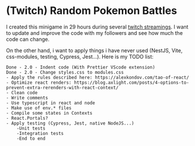 # (Twitch) Random Pokemon Battles
I created this minigame in 29 hours during several [twitch streamings](https://www.twitch.tv/jebx_).
I want to update and improve the code with my followers and see how much the code can change.

On the other hand, i want to apply things i have never used (NestJS, Vite, css-modules, testing, Cypress, Jest...).
Here is my TODO list:

    Done - 2.0 - Indent code (With Prettier VScode extension)
    Done - 2.0 - Change styles.css to modules.css
    - Apply the rules described here: https://alexkondov.com/tao-of-react/
    - Optimize react renders: https://blog.axlight.com/posts/4-options-to-prevent-extra-rerenders-with-react-context/
    - Clean code
    - Write comments
    - Use typescript in react and node
    - Make use of env.* files
    - Compile some states in Contexts
    - React.Portals?
    - Apply testing (Cypress, Jest, native NodeJS...)
        -Unit tests
        -Integration tests
        -End to end
